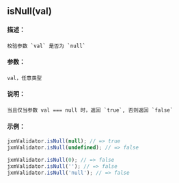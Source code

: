 
## isNull(val)

#### 描述：

    校验参数 `val` 是否为 `null`

#### 参数：

    val，任意类型

#### 说明：

    当且仅当参数 val === null 时，返回 `true`, 否则返回 `false`

#### 示例：

```javascript
jxmValidator.isNull(null); // => true
jxmValidator.isNull(undefined); // => false

jxmValidator.isNull(0); // => false
jxmValidator.isNull(''); // => false
jxmValidator.isNull('null'); // => false
```
